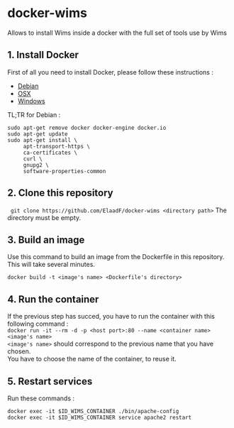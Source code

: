 # docker-wims
Allows to install Wims inside a docker with the full set of tools use by Wims

## 1. Install Docker
First of all you need to install Docker, please follow these instructions : 
+ [Debian](https://docs.docker.com/install/linux/docker-ce/debian/#uninstall-old-versions)
+ [OSX](https://docs.docker.com/docker-for-mac/install/)
+ [Windows](https://docs.docker.com/docker-for-windows/install/)

TL;TR for Debian :
```
sudo apt-get remove docker docker-engine docker.io
sudo apt-get update
sudo apt-get install \
     apt-transport-https \
     ca-certificates \
     curl \
     gnupg2 \
     software-properties-common
 ```

## 2. Clone this repository
``` git clone https://github.com/ElaadF/docker-wims <directory path>```
The directory must be empty.

## 3. Build an image
Use this command to build an image from the Dockerfile in this repository. This will take several minutes.   
```console
docker build -t <image's name> <Dockerfile's directory>
```   


## 4. Run the container
If the previous step has succed, you have to run the container with this following command :   
```docker run -it --rm -d -p <host port>:80 --name <container name> <image's name>```   
```<image's name>``` should correspond to the previous name that you have chosen.   
You have to choose the name of the container, to reuse it.

## 5. Restart services
Run these commands :   
```
docker exec -it $ID_WIMS_CONTAINER ./bin/apache-config
docker exec -it $ID_WIMS_CONTAINER service apache2 restart
```
